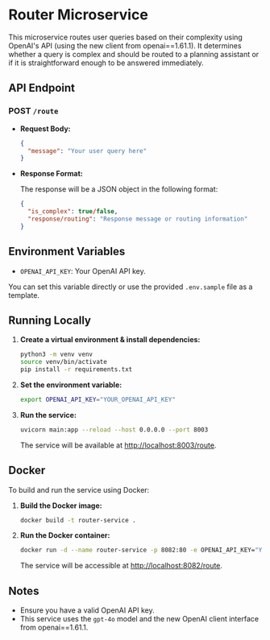 # Router Microservice

This microservice routes user queries based on their complexity using OpenAI's API (using the new client from openai==1.61.1). It determines whether a query is complex and should be routed to a planning assistant or if it is straightforward enough to be answered immediately.

## API Endpoint

### POST `/route`

- **Request Body:**

  ```json
  {
    "message": "Your user query here"
  }
  ```

- **Response Format:**

  The response will be a JSON object in the following format:

  ```json
  {
    "is_complex": true/false,
    "response/routing": "Response message or routing information"
  }
  ```

## Environment Variables

- `OPENAI_API_KEY`: Your OpenAI API key.

You can set this variable directly or use the provided `.env.sample` file as a template.

## Running Locally

1. **Create a virtual environment & install dependencies:**

   ```bash
   python3 -m venv venv
   source venv/bin/activate
   pip install -r requirements.txt
   ```

2. **Set the environment variable:**

   ```bash
   export OPENAI_API_KEY="YOUR_OPENAI_API_KEY"
   ```

3. **Run the service:**

   ```bash
   uvicorn main:app --reload --host 0.0.0.0 --port 8003
   ```

   The service will be available at [http://localhost:8003/route](http://localhost:8003/route).

## Docker

To build and run the service using Docker:

1. **Build the Docker image:**

   ```bash
   docker build -t router-service .
   ```

2. **Run the Docker container:**

   ```bash
   docker run -d --name router-service -p 8082:80 -e OPENAI_API_KEY="YOUR_OPENAI_API_KEY" router-service
   ```

   The service will be accessible at [http://localhost:8082/route](http://localhost:8082/route).

## Notes

- Ensure you have a valid OpenAI API key.
- This service uses the `gpt-4o` model and the new OpenAI client interface from openai==1.61.1.
